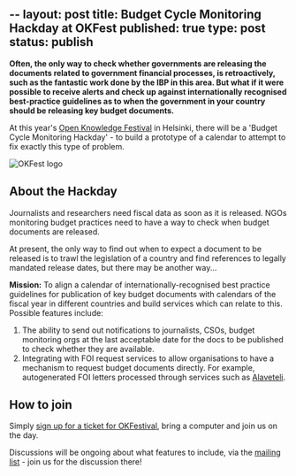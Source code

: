 --
layout: post
title: Budget Cycle Monitoring Hackday at OKFest
published: true
type: post
status: publish
---

**Often, the only way to check whether governments are releasing the documents related to government financial processes, is retroactively, such as the fantastic work done by the IBP in this area. But what if it were possible to receive alerts and check up against internationally recognised best-practice guidelines as to when the government in your country should be releasing key budget documents.** 

At this year's [Open Knowledge Festival](http://okfestival.org/) in Helsinki, there will be a 'Budget Cycle Monitoring Hackday' - to build a prototype of a calendar to attempt to fix exactly this type of problem. 

![OKFest logo](/images/logo.png/)

## About the Hackday 

Journalists and researchers need fiscal data as soon as it is released. NGOs monitoring budget practices need to have a way to check when budget documents are released.

At present, the only way to find out when to expect a document to be released is to trawl the legislation of a country and find references to legally mandated release dates, but there may be another way...
 
**Mission:** To align a calendar of internationally-recognised best practice guidelines for publication of key budget documents with calendars of the fiscal year in different countries and build services which can relate to this. Possible features include: 

1. The ability to send out notifications to journalists, CSOs, budget monitoring orgs
at the last acceptable date for the docs to be published to check whether they are available.
2. Integrating with FOI request services to allow organisations to have a mechanism to request budget documents directly. For example, autogenerated FOI letters processed through services such as [Alaveteli](http://www.alaveteli.org/). 

## How to join 

Simply [sign up for a ticket for OKFestival](http://okfestival.org/tickets-and-bursaries/), bring a computer and join us on the day. 

Discussions will be ongoing about what features to include, via the [mailing list](http://lists.okfn.org/mailman/listinfo/openspending) - join us for the discussion there!

